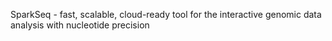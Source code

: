 SparkSeq - fast, scalable, cloud-ready tool for the interactive genomic data analysis with nucleotide precision
